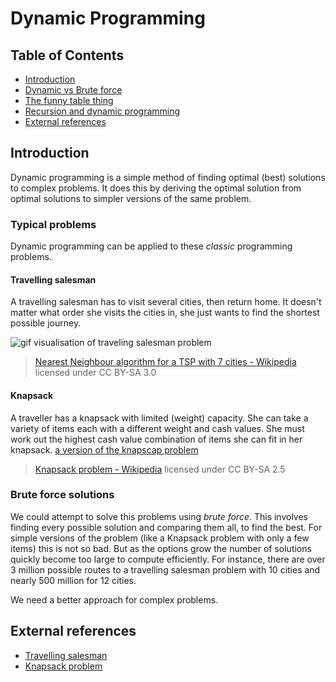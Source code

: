 # Dynamic Programming

## Table of Contents

* [Introduction](#introduction)
* [Dynamic vs Brute force](#terminology)
* [The funny table thing](#terminology)
* [Recursion and dynamic programming](#terminology)
* [External references](#external-references)

## Introduction

Dynamic programming is a simple method of finding optimal (best) solutions to complex problems. It does this by deriving the optimal solution from optimal solutions to simpler versions of the same problem.

### Typical problems

Dynamic programming can be applied to these *classic* programming problems.

#### Travelling salesman

A travelling salesman has to visit several cities, then return home. It doesn't matter what order she visits the cities in, she just wants to find the shortest possible journey.

![gif visualisation of traveling salesman problem](https://upload.wikimedia.org/wikipedia/commons/2/23/Nearestneighbor.gif)
> [Nearest Neighbour algorithm for a TSP with 7 cities - Wikipedia](https://en.wikipedia.org/wiki/Travelling_salesman_problem#/media/File:Nearestneighbor.gif) licensed under CC BY-SA 3.0

#### Knapsack

A traveller has a knapsack with limited (weight) capacity. She can take a variety of items each with a different weight and cash values. She must work out the highest cash value combination of items she can fit in her knapsack.
[a version of the knapscap problem](https://upload.wikimedia.org/wikipedia/commons/thumb/f/fd/Knapsack.svg/486px-Knapsack.svg.png)
>[Knapsack problem - Wikipedia](https://en.wikipedia.org/wiki/Knapsack_problem#/media/File:Knapsack.svg) licensed under CC BY-SA 2.5

### Brute force solutions

We could attempt to solve this problems using *brute force*. This involves finding every possible solution and comparing them all, to find the best. For simple versions of the problem (like a Knapsack problem with only a few items) this is not so bad. But as the options grow the number of solutions quickly become too large to compute efficiently. For instance, there are over 3 million possible routes to a travelling salesman problem with 10 cities and nearly 500 million for 12 cities.

We need a better approach for complex problems.

###



## External references
- [Travelling salesman](https://simple.wikipedia.org/wiki/Travelling_salesman_problem)
- [Knapsack problem](https://en.wikipedia.org/wiki/Knapsack_problem)
